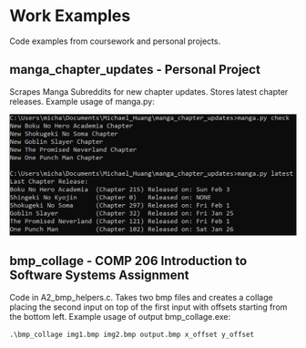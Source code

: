 # Work Examples

Code examples from coursework and personal projects.

## manga_chapter_updates - Personal Project

Scrapes Manga Subreddits for new chapter updates. Stores latest chapter releases. Example usage of manga.py:

![Example usage](./manga_chapter_updates/manga_example.JPG)


## bmp_collage - COMP 206 Introduction to Software Systems Assignment

Code in A2_bmp_helpers.c. Takes two bmp files and creates a collage placing the second input on top of the first input with offsets starting from the bottom left. Example usage of output bmp_collage.exe:

```
.\bmp_collage img1.bmp img2.bmp output.bmp x_offset y_offset
```
